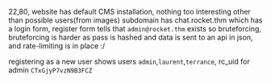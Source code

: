 22,80, website has default CMS installation, nothing too interesting other than possible users(from images)
subdomain has chat.rocket.thm which has a login form, register form tells that `admin@rocket.thm` exists so bruteforcing,
bruteforcing is harder as pass is hashed and data is sent to an api in json, and rate-limiting is in place :/

registering as a new user shows users `admin`,`laurent`,`terrance`, rc_uid for admin `CTxGjyP7vzN9B3FCZ`
